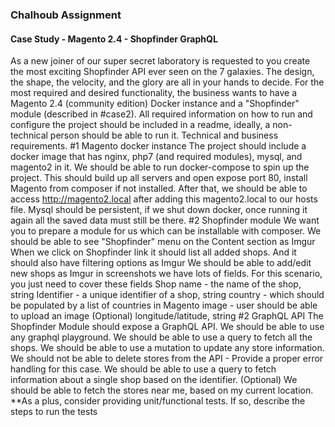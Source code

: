 ### Chalhoub Assignment

#### Case Study - Magento 2.4 - Shopfinder GraphQL

As a new joiner of our super secret laboratory is requested to you create the most exciting Shopfinder API ever seen on the 7 galaxies. The
design, the shape, the velocity, and the glory are all in your hands to decide.
For the most required and desired functionality, the business wants to have a Magento 2.4 (community edition) Docker instance and a
"Shopfinder" module (described in #case2).
All required information on how to run and configure the project should be included in a readme, ideally, a non-technical person should be
able to run it.
Technical and business requirements.
#1 Magento docker instance
The project should include a docker image that has nginx, php7 (and required modules), mysql, and magento2 in it.
We should be able to run docker-compose to spin up the project. This should build up all servers and open expose port 80, install
Magento from composer if not installed. After that, we should be able to access http://magento2.local after adding this magento2.local
to our hosts file.
Mysql should be persistent, if we shut down docker, once running it again all the saved data must still be there.
#2 Shopfinder module
We want you to prepare a module for us which can be installable with composer.
We should be able to see "Shopfinder" menu on the Content section as Imgur When we click on Shopfinder link it should list all added
shops. And it should also have filtering options as Imgur
We should be able to add/edit new shops as Imgur in screenshots we have lots of fields.
For this scenario, you just need to cover these fields
Shop name - the name of the shop, string
Identifier - a unique identifier of a shop, string
country - which should be populated by a list of countries in Magento
image - user should be able to upload an image
(Optional) longitude/latitude, string
#2 GraphQL API
The Shopfinder Module should expose a GraphQL API.
We should be able to use any graphql playground.
We should be able to use a query to fetch all the shops.
We should be able to use a mutation to update any store information.
We should not be able to delete stores from the API - Provide a proper error handling for this case.
We should be able to use a query to fetch information about a single shop based on the identifier.
(Optional) We should be able to fetch the stores near me, based on my current location.
**As a plus, consider providing unit/functional tests. If so, describe the steps to run the tests